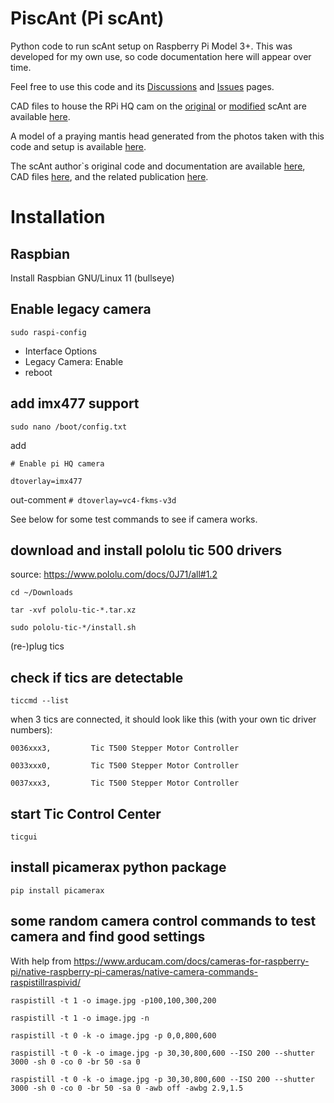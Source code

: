 # PiscAnt (Pi scAnt)
Python code to run scAnt setup on Raspberry Pi Model 3+. This was developed for my own use, so code documentation here will appear over time. 

Feel free to use this code and its [Discussions](https://github.com/Peter-T-Ruehr/PiscAnt/discussions) and [Issues](https://github.com/Peter-T-Ruehr/PiscAnt/issues) pages.

CAD files to house the RPi HQ cam on the [original](https://www.thingiverse.com/thing:4694713) or [modified](https://www.thingiverse.com/thing:5479056) scAnt are available [here](https://www.thingiverse.com/thing:5502528).

A model of a praying mantis head generated from the photos taken with this code and setup is available [here](https://skfb.ly/ourV8).

The scAnt author`s original code and documentation are available [here](https://github.com/evo-biomech/scAnt), CAD files [here](https://www.thingiverse.com/thing:4694713), and the related publication [here](https://peerj.com/articles/11155/).

# Installation
## Raspbian
Install Raspbian GNU/Linux 11 (bullseye)

## Enable legacy camera
`sudo raspi-config`
  * Interface Options
  * Legacy Camera: Enable
  * reboot
  
## add imx477 support
`sudo nano /boot/config.txt`

add

`# Enable pi HQ camera`

`dtoverlay=imx477`

out-comment
`# dtoverlay=vc4-fkms-v3d`

See below for some test commands to see if camera works.

## download and install pololu tic 500 drivers
source: https://www.pololu.com/docs/0J71/all#1.2

`cd ~/Downloads`

`tar -xvf pololu-tic-*.tar.xz`

`sudo pololu-tic-*/install.sh`

(re-)plug tics

## check if tics are detectable
`ticcmd --list`

when 3 tics are connected, it should look like this (with your own tic driver numbers):

`0036xxx3,         Tic T500 Stepper Motor Controller`

`0033xxx0,         Tic T500 Stepper Motor Controller`

`0037xxx3,         Tic T500 Stepper Motor Controller`

## start Tic Control Center
`ticgui`

## install picamerax python package
`pip install picamerax`

## some random camera control commands to test camera and find good settings
With help from
https://www.arducam.com/docs/cameras-for-raspberry-pi/native-raspberry-pi-cameras/native-camera-commands-raspistillraspivid/

`raspistill -t 1 -o image.jpg -p100,100,300,200`

`raspistill -t 1 -o image.jpg -n`

`raspistill -t 0 -k -o image.jpg -p 0,0,800,600`

`raspistill -t 0 -k -o image.jpg -p 30,30,800,600 --ISO 200 --shutter 3000 -sh 0 -co 0 -br 50 -sa 0`

`raspistill -t 0 -k -o image.jpg -p 30,30,800,600 --ISO 200 --shutter 3000 -sh 0 -co 0 -br 50 -sa 0 -awb off -awbg 2.9,1.5`

